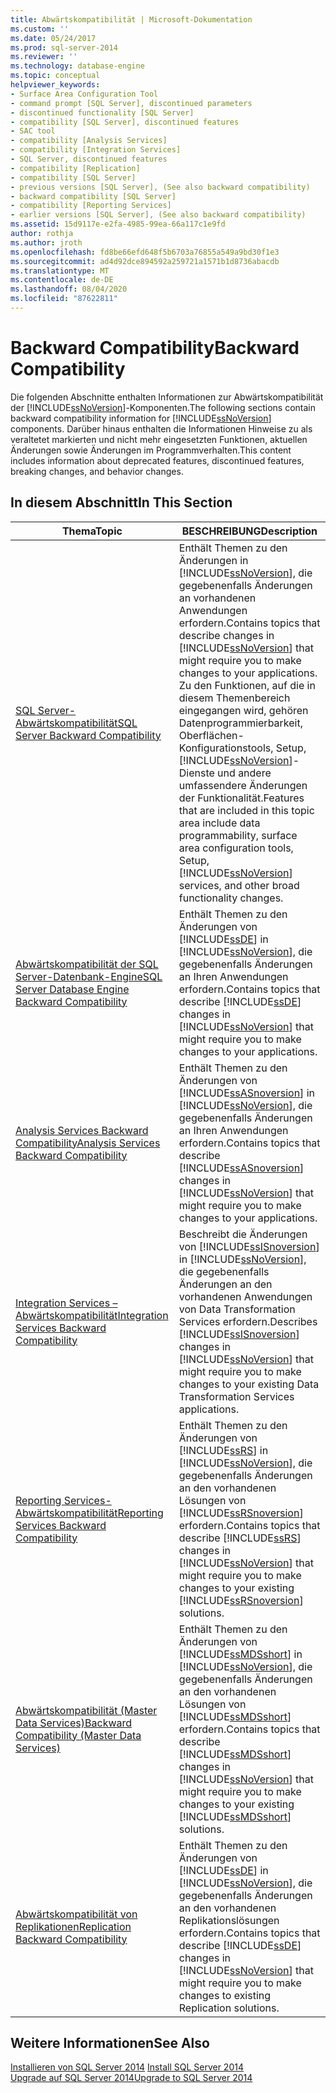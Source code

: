 ```yaml
---
title: Abwärtskompatibilität | Microsoft-Dokumentation
ms.custom: ''
ms.date: 05/24/2017
ms.prod: sql-server-2014
ms.reviewer: ''
ms.technology: database-engine
ms.topic: conceptual
helpviewer_keywords:
- Surface Area Configuration Tool
- command prompt [SQL Server], discontinued parameters
- discontinued functionality [SQL Server]
- compatibility [SQL Server], discontinued features
- SAC tool
- compatibility [Analysis Services]
- compatibility [Integration Services]
- SQL Server, discontinued features
- compatibility [Replication]
- compatibility [SQL Server]
- previous versions [SQL Server], (See also backward compatibility)
- backward compatibility [SQL Server]
- compatibility [Reporting Services]
- earlier versions [SQL Server], (See also backward compatibility)
ms.assetid: 15d9117e-e2fa-4985-99ea-66a117c1e9fd
author: rothja
ms.author: jroth
ms.openlocfilehash: fd8be66efd648f5b6703a76855a549a9bd30f1e3
ms.sourcegitcommit: ad4d92dce894592a259721a1571b1d8736abacdb
ms.translationtype: MT
ms.contentlocale: de-DE
ms.lasthandoff: 08/04/2020
ms.locfileid: "87622811"
---
```

# <a name="backward-compatibility"></a><span data-ttu-id="d7880-102">Backward Compatibility</span><span class="sxs-lookup"><span data-stu-id="d7880-102">Backward Compatibility</span></span>
  <span data-ttu-id="d7880-103">Die folgenden Abschnitte enthalten Informationen zur Abwärtskompatibilität der [!INCLUDE[ssNoVersion](../includes/ssnoversion-md.md)]-Komponenten.</span><span class="sxs-lookup"><span data-stu-id="d7880-103">The following sections contain backward compatibility information for [!INCLUDE[ssNoVersion](../includes/ssnoversion-md.md)] components.</span></span> <span data-ttu-id="d7880-104">Darüber hinaus enthalten die Informationen Hinweise zu als veraltetet markierten und nicht mehr eingesetzten Funktionen, aktuellen Änderungen sowie Änderungen im Programmverhalten.</span><span class="sxs-lookup"><span data-stu-id="d7880-104">This content includes information about deprecated features, discontinued features, breaking changes, and behavior changes.</span></span>  
  
## <a name="in-this-section"></a><span data-ttu-id="d7880-105">In diesem Abschnitt</span><span class="sxs-lookup"><span data-stu-id="d7880-105">In This Section</span></span>  
  
|<span data-ttu-id="d7880-106">Thema</span><span class="sxs-lookup"><span data-stu-id="d7880-106">Topic</span></span>|<span data-ttu-id="d7880-107">BESCHREIBUNG</span><span class="sxs-lookup"><span data-stu-id="d7880-107">Description</span></span>|  
|-----------|-----------------|  
|[<span data-ttu-id="d7880-108">SQL Server-Abwärtskompatibilität</span><span class="sxs-lookup"><span data-stu-id="d7880-108">SQL Server Backward Compatibility</span></span>](../../2014/getting-started/sql-server-backward-compatibility.md)|<span data-ttu-id="d7880-109">Enthält Themen zu den Änderungen in [!INCLUDE[ssNoVersion](../includes/ssnoversion-md.md)], die gegebenenfalls Änderungen an vorhandenen Anwendungen erfordern.</span><span class="sxs-lookup"><span data-stu-id="d7880-109">Contains topics that describe changes in [!INCLUDE[ssNoVersion](../includes/ssnoversion-md.md)] that might require you to make changes to your applications.</span></span> <span data-ttu-id="d7880-110">Zu den Funktionen, auf die in diesem Themenbereich eingegangen wird, gehören Datenprogrammierbarkeit, Oberflächen-Konfigurationstools, Setup, [!INCLUDE[ssNoVersion](../includes/ssnoversion-md.md)]-Dienste und andere umfassendere Änderungen der Funktionalität.</span><span class="sxs-lookup"><span data-stu-id="d7880-110">Features that are included in this topic area include data programmability, surface area configuration tools, Setup, [!INCLUDE[ssNoVersion](../includes/ssnoversion-md.md)] services, and other broad functionality changes.</span></span>|  
|[<span data-ttu-id="d7880-111">Abwärtskompatibilität der SQL Server-Datenbank-Engine</span><span class="sxs-lookup"><span data-stu-id="d7880-111">SQL Server Database Engine Backward Compatibility</span></span>](../database-engine/sql-server-database-engine-backward-compatibility.md)|<span data-ttu-id="d7880-112">Enthält Themen zu den Änderungen von [!INCLUDE[ssDE](../includes/ssde-md.md)] in [!INCLUDE[ssNoVersion](../includes/ssnoversion-md.md)], die gegebenenfalls Änderungen an Ihren Anwendungen erfordern.</span><span class="sxs-lookup"><span data-stu-id="d7880-112">Contains topics that describe [!INCLUDE[ssDE](../includes/ssde-md.md)] changes in [!INCLUDE[ssNoVersion](../includes/ssnoversion-md.md)] that might require you to make changes to your applications.</span></span>|  
|[<span data-ttu-id="d7880-113">Analysis Services Backward Compatibility</span><span class="sxs-lookup"><span data-stu-id="d7880-113">Analysis Services Backward Compatibility</span></span>](../../2014/analysis-services/analysis-services-backward-compatibility.md)|<span data-ttu-id="d7880-114">Enthält Themen zu den Änderungen von [!INCLUDE[ssASnoversion](../includes/ssasnoversion-md.md)] in [!INCLUDE[ssNoVersion](../includes/ssnoversion-md.md)], die gegebenenfalls Änderungen an Ihren Anwendungen erfordern.</span><span class="sxs-lookup"><span data-stu-id="d7880-114">Contains topics that describe [!INCLUDE[ssASnoversion](../includes/ssasnoversion-md.md)] changes in [!INCLUDE[ssNoVersion](../includes/ssnoversion-md.md)] that might require you to make changes to your applications.</span></span>|  
|[<span data-ttu-id="d7880-115">Integration Services – Abwärtskompatibilität</span><span class="sxs-lookup"><span data-stu-id="d7880-115">Integration Services Backward Compatibility</span></span>](../integration-services/integration-services-backward-compatibility.md)|<span data-ttu-id="d7880-116">Beschreibt die Änderungen von [!INCLUDE[ssISnoversion](../includes/ssisnoversion-md.md)] in [!INCLUDE[ssNoVersion](../includes/ssnoversion-md.md)], die gegebenenfalls Änderungen an den vorhandenen Anwendungen von Data Transformation Services erfordern.</span><span class="sxs-lookup"><span data-stu-id="d7880-116">Describes [!INCLUDE[ssISnoversion](../includes/ssisnoversion-md.md)] changes in [!INCLUDE[ssNoVersion](../includes/ssnoversion-md.md)] that might require you to make changes to your existing Data Transformation Services applications.</span></span>|  
|[<span data-ttu-id="d7880-117">Reporting Services-Abwärtskompatibilität</span><span class="sxs-lookup"><span data-stu-id="d7880-117">Reporting Services Backward Compatibility</span></span>](../reporting-services/reporting-services-backward-compatibility.md)|<span data-ttu-id="d7880-118">Enthält Themen zu den Änderungen von [!INCLUDE[ssRS](../includes/ssrs.md)] in [!INCLUDE[ssNoVersion](../includes/ssnoversion-md.md)], die gegebenenfalls Änderungen an den vorhandenen Lösungen von [!INCLUDE[ssRSnoversion](../includes/ssrsnoversion-md.md)] erfordern.</span><span class="sxs-lookup"><span data-stu-id="d7880-118">Contains topics that describe [!INCLUDE[ssRS](../includes/ssrs.md)] changes in [!INCLUDE[ssNoVersion](../includes/ssnoversion-md.md)] that might require you to make changes to your existing [!INCLUDE[ssRSnoversion](../includes/ssrsnoversion-md.md)] solutions.</span></span>|  
|[<span data-ttu-id="d7880-119">Abwärtskompatibilität &#40;Master Data Services&#41;</span><span class="sxs-lookup"><span data-stu-id="d7880-119">Backward Compatibility &#40;Master Data Services&#41;</span></span>](../master-data-services/backward-compatibility-master-data-services.md)|<span data-ttu-id="d7880-120">Enthält Themen zu den Änderungen von [!INCLUDE[ssMDSshort](../includes/ssmdsshort-md.md)] in [!INCLUDE[ssNoVersion](../includes/ssnoversion-md.md)], die gegebenenfalls Änderungen an den vorhandenen Lösungen von [!INCLUDE[ssMDSshort](../includes/ssmdsshort-md.md)] erfordern.</span><span class="sxs-lookup"><span data-stu-id="d7880-120">Contains topics that describe [!INCLUDE[ssMDSshort](../includes/ssmdsshort-md.md)] changes in [!INCLUDE[ssNoVersion](../includes/ssnoversion-md.md)] that might require you to make changes to your existing [!INCLUDE[ssMDSshort](../includes/ssmdsshort-md.md)] solutions.</span></span>|  
|[<span data-ttu-id="d7880-121">Abwärtskompatibilität von Replikationen</span><span class="sxs-lookup"><span data-stu-id="d7880-121">Replication Backward Compatibility</span></span>](../../2014/relational-databases/replication/replication-backward-compatibility.md)|<span data-ttu-id="d7880-122">Enthält Themen zu den Änderungen von [!INCLUDE[ssDE](../includes/ssde-md.md)] in [!INCLUDE[ssNoVersion](../includes/ssnoversion-md.md)], die gegebenenfalls Änderungen an den vorhandenen Replikationslösungen erfordern.</span><span class="sxs-lookup"><span data-stu-id="d7880-122">Contains topics that describe [!INCLUDE[ssDE](../includes/ssde-md.md)] changes in [!INCLUDE[ssNoVersion](../includes/ssnoversion-md.md)] that might require you to make changes to existing Replication solutions.</span></span>|  
  
## <a name="see-also"></a><span data-ttu-id="d7880-123">Weitere Informationen</span><span class="sxs-lookup"><span data-stu-id="d7880-123">See Also</span></span>  
 <span data-ttu-id="d7880-124">[Installieren von SQL Server 2014](../database-engine/install-windows/install-sql-server.md) </span><span class="sxs-lookup"><span data-stu-id="d7880-124">[Install SQL Server 2014](../database-engine/install-windows/install-sql-server.md) </span></span>  
 [<span data-ttu-id="d7880-125">Upgrade auf SQL Server 2014</span><span class="sxs-lookup"><span data-stu-id="d7880-125">Upgrade to SQL Server 2014</span></span>](../database-engine/install-windows/upgrade-sql-server.md)  
  
  

